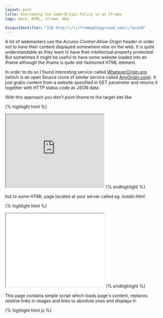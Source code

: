 ```yaml
---
layout: post
title: Overcoming the Same-Origin Policy in an Iframe
tags: Hack, HTML, iframe, Web

disqusIdentifier: "220 http:\\/\\/frommyplayground.com\\/?p=220"
---
```


A lot of webmasters use the <em>Access-Control-Allow-Origin</em> header in order not to have their content displayed somewhere else on the web. It is quite understandable as they want to have their intellectual property protected. But sometimes it might be useful to have some website loaded into an iframe although the iframe is quite old-fashioned HTML element.

In order to do so I found interesting service called <a href="http://whateverorigin.org">WhateverOrigin.org</a> (which is an open Source clone of similar service called <a href="http://anyorigin.com">AnyOrigin.com</a>). It just grabs content from a website specified in GET parameter and returns it together with HTTP status code as JSON data.
<!--more-->
With this approach you don't point iframe to the target site like

{% highlight html %}
<iframe src="http://pojects.adamh.cz" height="240" width="320"></iframe>
{% endhighlight %}

but to some HTML page located at your server called eg. <em>loader.html</em>:

{% highlight html %}
<iframe src="loader.html" height="240" width="320"></iframe>
{% endhighlight %}

This page contains simple script which loads page's content, replaces relative links in images and links to absolute ones and displays it:

{% highlight html js %}
<!DOCTYPE html>
<head>
    <script src="http://code.jquery.com/jquery-1.2.3.min.js"></script>
</head>
<body>
    <script>
        var url = 'http://projects.adamh.cz';
        $.getJSON('http://whateverorigin.org/get?url=' + encodeURIComponent(url) + '&callback=?', function(data){
            var html = ""+data.contents;
    
            /* Replace relative links to absolute ones */
            html = html.replace(new RegExp('(href|src)="/', 'g'),  '$1="'+url+'/');

            $("#siteLoader").html(html);
        });
    </script>
    <div id="siteLoader">
        <i>Loading&hellip;</i>
    </div>
</body>
</html>
{% endhighlight %}

This <a href="http://dir.adamheinrich.com/same-origin-hack-iframe/test.html">little example</a> shows the whole thing in action.

<a href="{{ site.baseurl }}/public/img/overcoming-the-same-origin-policy-in-an-iframe/iframe_hack_screenshot.png">
<img src="{{ site.baseurl }}/public/img/overcoming-the-same-origin-policy-in-an-iframe/iframe_hack_screenshot_thumb.png" alt="Dealing with the same-origin policy" width="300" height="157" class="alignnone" style="border: 1px solid #ccc;">
</a>

It might be useful to remove Google Analytics code and some other stuff.